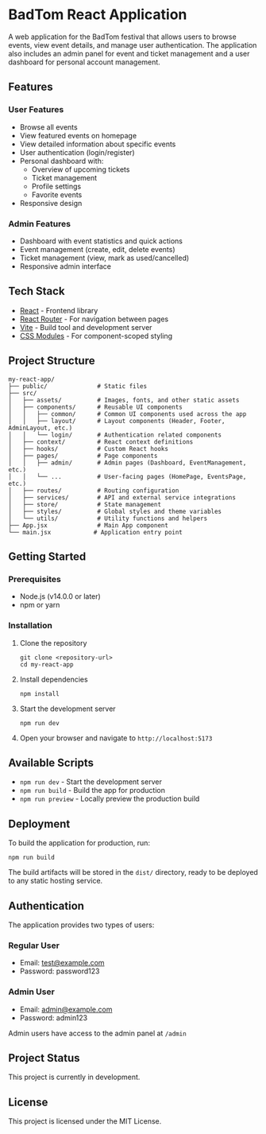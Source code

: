 # BadTom React Application

A web application for the BadTom festival that allows users to browse events, view event details, and manage user authentication. The application also includes an admin panel for event and ticket management and a user dashboard for personal account management.

## Features

### User Features
- Browse all events
- View featured events on homepage
- View detailed information about specific events
- User authentication (login/register)
- Personal dashboard with:
  - Overview of upcoming tickets
  - Ticket management
  - Profile settings
  - Favorite events
- Responsive design

### Admin Features
- Dashboard with event statistics and quick actions
- Event management (create, edit, delete events)
- Ticket management (view, mark as used/cancelled)
- Responsive admin interface

## Tech Stack

- [React](https://reactjs.org/) - Frontend library
- [React Router](https://reactrouter.com/) - For navigation between pages
- [Vite](https://vitejs.dev/) - Build tool and development server
- [CSS Modules](https://github.com/css-modules/css-modules) - For component-scoped styling

## Project Structure

```
my-react-app/
├── public/              # Static files
├── src/
│   ├── assets/          # Images, fonts, and other static assets
│   ├── components/      # Reusable UI components
│   │   ├── common/      # Common UI components used across the app
│   │   ├── layout/      # Layout components (Header, Footer, AdminLayout, etc.)
│   │   └── login/       # Authentication related components
│   ├── context/         # React context definitions
│   ├── hooks/           # Custom React hooks
│   ├── pages/           # Page components
│   │   ├── admin/       # Admin pages (Dashboard, EventManagement, etc.)
│   │   └── ...          # User-facing pages (HomePage, EventsPage, etc.)
│   ├── routes/          # Routing configuration
│   ├── services/        # API and external service integrations
│   ├── store/           # State management
│   ├── styles/          # Global styles and theme variables
│   └── utils/           # Utility functions and helpers
├── App.jsx              # Main App component
└── main.jsx            # Application entry point
```

## Getting Started

### Prerequisites

- Node.js (v14.0.0 or later)
- npm or yarn

### Installation

1. Clone the repository
   ```
   git clone <repository-url>
   cd my-react-app
   ```

2. Install dependencies
   ```
   npm install
   ```

3. Start the development server
   ```
   npm run dev
   ```

4. Open your browser and navigate to `http://localhost:5173`

## Available Scripts

- `npm run dev` - Start the development server
- `npm run build` - Build the app for production
- `npm run preview` - Locally preview the production build

## Deployment

To build the application for production, run:

```
npm run build
```

The build artifacts will be stored in the `dist/` directory, ready to be deployed to any static hosting service.

## Authentication

The application provides two types of users:

### Regular User
- Email: test@example.com
- Password: password123

### Admin User
- Email: admin@example.com
- Password: admin123

Admin users have access to the admin panel at `/admin`

## Project Status

This project is currently in development.

## License

This project is licensed under the MIT License.
